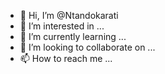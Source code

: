 - 👋 Hi, I’m @Ntandokarati
- 👀 I’m interested in ...
- 🌱 I’m currently learning ...
- 💞️ I’m looking to collaborate on ...
- 📫 How to reach me ...

<!---
Ntandokarati/Ntandokarati is a ✨ special ✨ repository because its `README.md` (this file) appears on your GitHub profile.
You can click the Preview link to take a look at your changes.
--->
